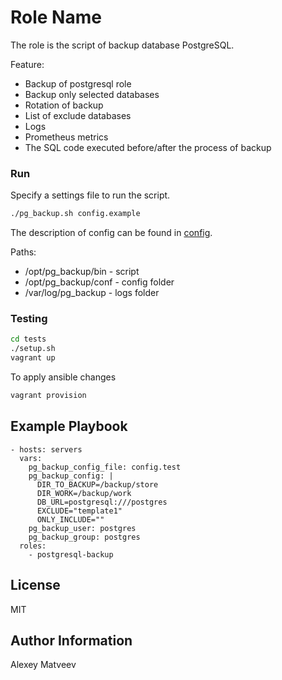 Role Name
=========

The role is the script of backup database PostgreSQL.

Feature:

- Backup of postgresql role
- Backup only selected databases
- Rotation of backup
- List of exclude databases
- Logs
- Prometheus metrics
- The SQL code executed before/after the process of backup

### Run

Specify a settings file to run the script.

```bash
./pg_backup.sh config.example
```

The description of config can be found in [config](files/config).

Paths:

- /opt/pg_backup/bin - script
- /opt/pg_backup/conf - config folder
- /var/log/pg_backup - logs folder


### Testing

```bash
cd tests
./setup.sh
vagrant up
```

To apply ansible changes

```bash
vagrant provision
```

Example Playbook
----------------

    - hosts: servers
      vars:
        pg_backup_config_file: config.test
        pg_backup_config: |
          DIR_TO_BACKUP=/backup/store
          DIR_WORK=/backup/work
          DB_URL=postgresql:///postgres
          EXCLUDE="template1"
          ONLY_INCLUDE=""
        pg_backup_user: postgres
        pg_backup_group: postgres
      roles:
        - postgresql-backup

License
-------

MIT

Author Information
------------------

Alexey Matveev
